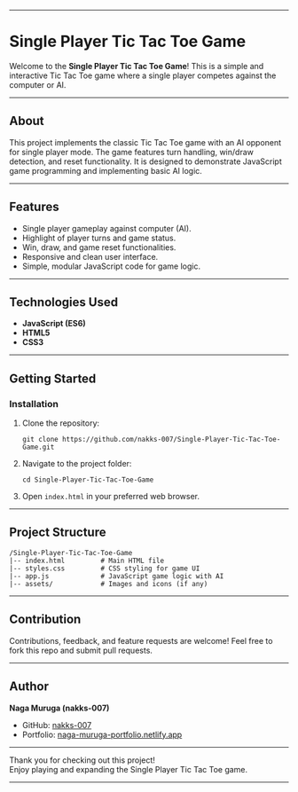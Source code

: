 ***

# Single Player Tic Tac Toe Game

Welcome to the **Single Player Tic Tac Toe Game**! This is a simple and interactive Tic Tac Toe game where a single player competes against the computer or AI.

***

## About

This project implements the classic Tic Tac Toe game with an AI opponent for single player mode. The game features turn handling, win/draw detection, and reset functionality. It is designed to demonstrate JavaScript game programming and implementing basic AI logic.

***

## Features

- Single player gameplay against computer (AI).
- Highlight of player turns and game status.
- Win, draw, and game reset functionalities.
- Responsive and clean user interface.
- Simple, modular JavaScript code for game logic.

***

## Technologies Used

- **JavaScript (ES6)**
- **HTML5**
- **CSS3**

***

## Getting Started

### Installation

1. Clone the repository:
   ```
   git clone https://github.com/nakks-007/Single-Player-Tic-Tac-Toe-Game.git
   ```
2. Navigate to the project folder:
   ```
   cd Single-Player-Tic-Tac-Toe-Game
   ```
3. Open `index.html` in your preferred web browser.

***

## Project Structure

```
/Single-Player-Tic-Tac-Toe-Game
|-- index.html         # Main HTML file
|-- styles.css         # CSS styling for game UI
|-- app.js             # JavaScript game logic with AI
|-- assets/            # Images and icons (if any)
```

***

## Contribution

Contributions, feedback, and feature requests are welcome! Feel free to fork this repo and submit pull requests.

***

## Author

**Naga Muruga (nakks-007)**

- GitHub: [nakks-007](https://github.com/nakks-007)
- Portfolio: [naga-muruga-portfolio.netlify.app](https://naga-muruga-portfolio.netlify.app/)

***

Thank you for checking out this project!  
Enjoy playing and expanding the Single Player Tic Tac Toe game.

***
